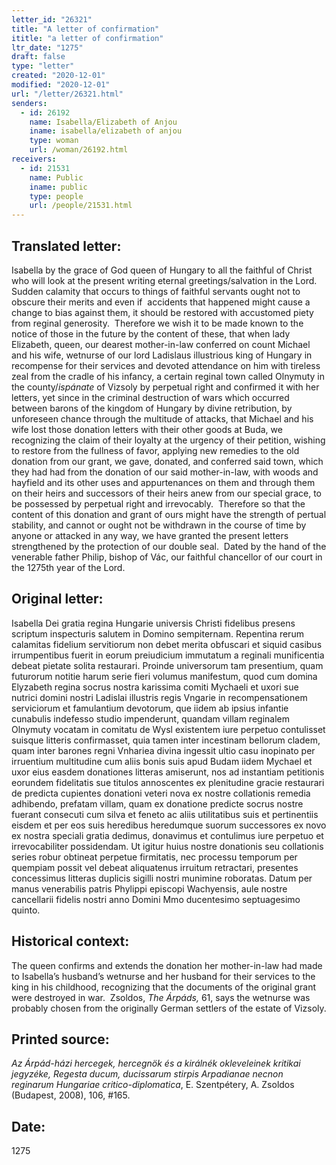 ```yaml
---
letter_id: "26321"
title: "A letter of confirmation"
ititle: "a letter of confirmation"
ltr_date: "1275"
draft: false
type: "letter"
created: "2020-12-01"
modified: "2020-12-01"
url: "/letter/26321.html"
senders:
  - id: 26192
    name: Isabella/Elizabeth of Anjou
    iname: isabella/elizabeth of anjou
    type: woman
    url: /woman/26192.html
receivers:
  - id: 21531
    name: Public
    iname: public
    type: people
    url: /people/21531.html
---
```

<h2> Translated letter:</h2><p>Isabella by the grace of God queen of Hungary to all the faithful of Christ who will look at the present writing eternal greetings/salvation in the Lord.&nbsp; Sudden calamity that occurs to things of faithful servants ought not to obscure their merits and even if&nbsp; accidents that happened might cause a change to bias against them, it should be restored with accustomed piety from reginal generosity.&nbsp; Therefore we wish it to be made known to the notice of those in the future by the content of these, that when lady Elizabeth, queen, our dearest mother-in-law conferred on count Michael and his wife, wetnurse of our lord Ladislaus illustrious king of Hungary in recompense for their services and devoted attendance on him with tireless zeal from the cradle of his infancy, a certain reginal town called Olnymuty in the county/<i>ispánate</i> of Vizsoly by perpetual right and confirmed it with her letters, yet since in the criminal destruction of wars which occurred between barons of the kingdom of Hungary by divine retribution, by unforeseen chance through the multitude of attacks, that Michael and his wife lost those donation letters with their other goods at Buda, we recognizing the claim of their loyalty at the urgency of their petition, wishing to restore from the fullness of favor, applying new remedies to the old donation from our grant, we gave, donated, and conferred said town, which they had had from the donation of our said mother-in-law, with woods and hayfield and its other uses and appurtenances on them and through them on their heirs and successors of their heirs anew from our special grace, to be possessed by perpetual right and irrevocably.&nbsp; Therefore so that the content of this donation and grant of ours might have the strength of pertual stability, and cannot or ought not be withdrawn in the course of time by anyone or attacked in any way, we have granted the present letters strengthened by the protection of our double seal.&nbsp; Dated by the hand of the venerable father Philip, bishop of Vác, our faithful chancellor of our court in the 1275th year of the Lord.</p><h2 class="mt-4"> Original letter:</h2><p><span>Isabella Dei gratia regina Hungarie universis Christi fidelibus presens scriptum inspecturis salutem in Domino sempiternam. Repentina rerum calamitas fidelium servitiorum non debet merita obfuscari et siquid casibus irrumpentibus fuerit in eorum preiudicium immutatum a reginali munificentia debeat pietate solita restaurari. Proinde universorum tam presentium, quam futurorum notitie harum serie fieri volumus manifestum, quod cum domina Elyzabeth regina socrus nostra karissima comiti Mychaeli et uxori sue nutrici domini nostri Ladislai illustris regis Vngarie in recompensationem serviciorum et famulantium devotorum, que iidem ab ipsius infantie cunabulis indefesso studio impenderunt, quandam villam reginalem Olnymuty vocatam in comitatu de Wysl existentem iure perpetuo contulisset suisque litteris confirmasset, quia tamen inter incestinam bellorum cladem, quam inter barones regni Vnhariea divina ingessit ultio casu inopinato per irruentium multitudine cum aliis bonis suis apud Budam iidem Mychael et uxor eius easdem donationes litteras amiserunt, nos ad instantiam petitionis eorundem fidelitatis sue titulos annoscentes ex plenitudine gracie restaurari de predicta cupientes donationi veteri nova ex nostre collationis remedia adhibendo, prefatam villam, quam ex donatione predicte socrus nostre fuerant consecuti cum silva et feneto ac aliis utilitatibus suis et pertinentiis eisdem et per eos suis heredibus heredumque suorum successores ex novo ex nostra speciali gratia dedimus, donavimus et contulimus iure perpetuo et irrevocabiliter possidendam. Ut igitur huius nostre donationis seu collationis series robur obtineat perpetue firmitatis, nec processu temporum per quempiam possit vel debeat aliquatenus irruitum retractari, presentes concessimus litteras duplicis sigilli nostri munimine roboratas. Datum per manus venerabilis patris Phylippi episcopi Wachyensis, aule nostre cancellarii fidelis nostri anno Domini Mmo ducentesimo septuagesimo quinto.&nbsp;</span></p><p></p><h2 class="mt-4"> Historical context:</h2><p><span>The queen confirms and extends the donation her mother-in-law had made to Isabella’s husband’s wetnurse and her husband for their services to the king in his childhood, recognizing that the documents of the original grant were destroyed in war.&nbsp; Zsoldos, <i>The Árpáds,</i> 61, says the wetnurse was probably chosen from the originally German settlers of the estate of Vizsoly.</span></p><h2 class="mt-4"> Printed source:</h2><p><i>Az Árpád-házi hercegek, hercegnök és a királnék okleveleinek kritikai jegyzéke, Regesta ducum, ducissarum stirpis Arpadianae necnon reginarum Hungariae critico-diplomatica</i>, E. Szentpétery, A. Zsoldos (Budapest, 2008),&nbsp;106, #165.&nbsp;</p><h2 class="mt-4"> Date:</h2>1275